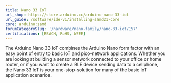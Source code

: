 ```yaml
---
title: Nano 33 IoT
url_shop: https://store.arduino.cc/arduino-nano-33-iot
url_guide: /software/ide-v1/installing-samd21-core
core: arduino:samd
forumCategorySlug: '/hardware/nano-family/nano-33-iot/157'
certifications: [REACH, RoHS, WEEE]
---
```


The Arduino Nano 33 IoT combines the Arduino Nano form factor with an easy point of entry to basic IoT and pico-network applications. Whether you are looking at building a sensor network connected to your office or home router, or if you want to create a BLE device sending data to a cellphone, the Nano 33 IoT is your one-stop-solution for many of the basic IoT application scenarios.